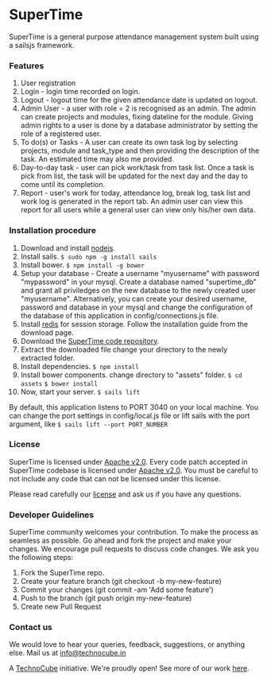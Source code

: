 # SuperTime #

SuperTime is a general purpose attendance management system built using a sailsjs framework.

### Features ###

1. User registration
2. Login - login time recorded on login.
3. Logout - logout time for the given attendance date is updated on logout.
4. Admin User - a user with role = 2 is recognised as an admin. The admin can create projects and modules, fixing dateline for the module. Giving admin rights to a user is done by a database administrator by setting the role of a registered user.
5. To do(s) or Tasks - A user can create its own task log by selecting projects, module and task_type and then providing the description of the task. An estimated time may also me provided.
6. Day-to-day task - user can pick work/task from task list. Once a task is pick from list, the task will be updated for the next day and the day to come until its completion.
7. Report - user's work for today, attendance log, break log, task list and work log is generated in the report tab. An admin user can view this report for all users while a general user can view only his/her own data.

### Installation procedure ###

1. Download and install [nodejs](https://nodejs.org/en/).
2. Install sails. 
 	```$ sudo npm -g install sails```
3. Install bower.
	```$ npm install -g bower```
4. Setup your database -  Create a username "myusername" with password "mypassword" in your mysql. Create a database named "supertime_db" and grant all priviledges on the new database to the newly created user "myusername". Alternatively, you can create your desired username, password and database in your mysql and change the configuration of the database of this application in
	config/connections.js file.
5. Install [redis](http://redis.io/download) for session storage. Follow the installation guide from the download page.
6. Download the [SuperTime code repository](https://github.com/TechnocubeOpenSource/supertime/archive/master.zip).
7. Extract the downloaded file change your directory to the newly extracted folder.
8. Install dependencies.
	```$ npm install```
9. Install bower components. change directory to "assets" folder.
	```$ cd assets```
	```$ bower install```
10. Now, start your server.
	```$ sails lift```

By default, this application listens to PORT 3040 on your local machine. You can change the port settings in config/local.js file or lift sails with the port argument, like
	```$ sails lift --port PORT_NUMBER ```

### License ###

SuperTime is licensed under [Apache v2.0](https://github.com/TechnocubeLabs/Supertime/blob/master/LICENSE). Every code patch accepted in SuperTime codebase is licensed under [Apache v2.0](https://github.com/TechnocubeLabs/Supertime/blob/master/LICENSE). You must be careful to not include any code that can not be licensed under this license.

Please read carefully our [license](https://github.com/TechnocubeLabs/Supertime/blob/master/LICENSE) and ask us if you have any questions.

### Developer Guidelines ###

SuperTime community welcomes your contribution. To make the process as seamless as possible. Go ahead and fork the project and make your changes. We encourage pull requests to discuss code changes. We ask you the following steps:

1. Fork the SuperTime repo.
2. Create your feature branch (git checkout -b my-new-feature)
3. Commit your changes (git commit -am 'Add some feature')
4. Push to the branch (git push origin my-new-feature)
5. Create new Pull Request

### Contact us ###
We would love to hear your queries, feedback, suggestions, or anything else. Mail us at [info@technocube.in](mailto:info@technocube.in) 


A [TechnoCube](http://technocube.co/) initiative. We're proudly open! See more of our work [here](http://technocube.co/work.html). 
